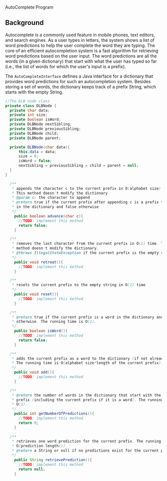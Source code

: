 AutoComplete Program

## Background

Autocomplete is a commonly used feature in mobile phones, text editors, and search engines. As a user types in letters, the system shows a list of word predictions to help the user complete the word they are typing. The core of an efficient autocompletion system is a fast algorithm for retrieving word predictions based on the user input. The word predictions are all the words (in a given dictionary) that start with what the user has typed so far (i.e., the list of words for which the user's input is a prefix).

The `AutoCompleteInterface` defines a Java interface for a dictionary that provides word predictions for such an autocompletion system. Besides storing a set of words, the dictionary keeps track of a prefix String, which starts with the empty String. 


```java
//The DLB node class
private class DLBNode {
  private char data;
  private int size;
  private boolean isWord;
  private DLBNode nextSibling;
  private DLBNode previousSibling;
  private DLBNode child;
  private DLBNode parent;

  private DLBNode(char data){
      this.data = data;
      size = 0;
      isWord = false;
      nextSibling = previousSibling = child = parent = null;
  }
}
 ```



```java
  /**
   * appends the character c to the current prefix in O(alphabet size) time. 
   * This method doesn't modify the dictionary.
   * @param c: the character to append
   * @return true if the current prefix after appending c is a prefix to a word 
   * in the dictionary and false otherwise
   */
    public boolean advance(char c){
      //TODO: implement this method
      return false;
    }

  /**
   * removes the last character from the current prefix in O(1) time. This 
   * method doesn't modify the dictionary.
   * @throws IllegalStateException if the current prefix is the empty string
   */
    public void retreat(){
      //TODO: implement this method
    }

  /**
   * resets the current prefix to the empty string in O(1) time
   */
    public void reset(){
      //TODO: implement this method
    }
```


```java
  /**
   * @return true if the current prefix is a word in the dictionary and false
   * otherwise. The running time is O(1).
   */
    public boolean isWord(){
      //TODO: implement this method
      return false;
    }

  /**
   * adds the current prefix as a word to the dictionary (if not already a word)
   * The running time is O(alphabet size*length of the current prefix). 
   */
    public void add(){
      //TODO: implement this method
    }

  /** 
   * @return the number of words in the dictionary that start with the current 
   * prefix (including the current prefix if it is a word). The running time is 
   * O(1).
   */
    public int getNumberOfPredictions(){
      //TODO: implement this method
      return 0;
    }
  
  /**
   * retrieves one word prediction for the current prefix. The running time is 
   * O(prediction.length())
   * @return a String or null if no predictions exist for the current prefix
   */
    public String retrievePrediction(){
      //TODO: implement this method
      return null;
    }
```

